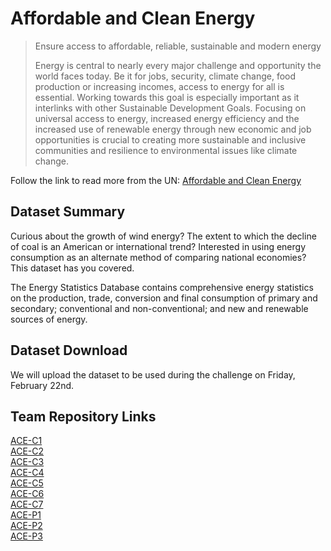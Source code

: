 # Affordable and Clean Energy

> Ensure access to affordable, reliable, sustainable and modern energy
> 
> Energy is central to nearly every major challenge and opportunity the world faces today. Be it for jobs, security, climate change, food production or increasing incomes, access to energy for all is essential. Working towards this goal is especially important as it interlinks with other Sustainable Development Goals. Focusing on universal access to energy, increased energy efficiency and the increased use of renewable energy through new economic and job opportunities is crucial to creating more sustainable and inclusive communities and resilience to environmental issues like climate change.

Follow the link to read more from the UN: [Affordable and Clean Energy]

## Dataset Summary
Curious about the growth of wind energy? The extent to which the decline of coal is an American or international trend? Interested in using energy consumption as an alternate method of comparing national economies? This dataset has you covered. 

The Energy Statistics Database contains comprehensive energy statistics on the production, trade, conversion and final consumption of primary and secondary; conventional and non-conventional; and new and renewable sources of energy.

## Dataset Download

We will upload the dataset to be used during the challenge on Friday, February 22nd.

## Team Repository Links
[ACE-C1]  
[ACE-C2]  
[ACE-C3]  
[ACE-C4]  
[ACE-C5]  
[ACE-C6]  
[ACE-C7]  
[ACE-P1]  
[ACE-P2]  
[ACE-P3]  

[ACE-C1]: https://github.com/CharlestonDigitalHubHackathon/ACE-C1
[ACE-C2]: https://github.com/CharlestonDigitalHubHackathon/ACE-C2
[ACE-C3]: https://github.com/CharlestonDigitalHubHackathon/ACE-C3
[ACE-C4]: https://github.com/CharlestonDigitalHubHackathon/ACE-C4
[ACE-C5]: https://github.com/CharlestonDigitalHubHackathon/ACE-C5
[ACE-C6]: https://github.com/CharlestonDigitalHubHackathon/ACE-C6
[ACE-C7]: https://github.com/CharlestonDigitalHubHackathon/ACE-C7
[ACE-P1]: https://github.com/CharlestonDigitalHubHackathon/ACE-P1
[ACE-P2]: https://github.com/CharlestonDigitalHubHackathon/ACE-P2
[ACE-P3]: https://github.com/CharlestonDigitalHubHackathon/ACE-P3
[Affordable and Clean Energy]: https://www.un.org/sustainabledevelopment/energy/
